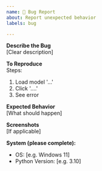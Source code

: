 ```yaml
---
name: 🐛 Bug Report
about: Report unexpected behavior
labels: bug

---
```

**Describe the Bug**  
[Clear description]

**To Reproduce**  
Steps:
1. Load model '...'
2. Click '....'
3. See error

**Expected Behavior**  
[What should happen]

**Screenshots**  
[If applicable]

**System (please complete):**
 - OS: [e.g. Windows 11]
 - Python Version: [e.g. 3.10]
